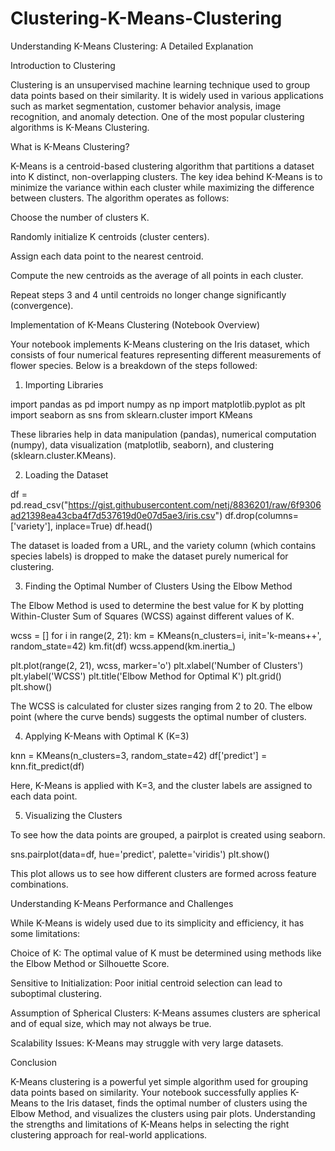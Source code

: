 # Clustering-K-Means-Clustering
Understanding K-Means Clustering: A Detailed Explanation

Introduction to Clustering

Clustering is an unsupervised machine learning technique used to group data points based on their similarity. It is widely used in various applications such as market segmentation, customer behavior analysis, image recognition, and anomaly detection. One of the most popular clustering algorithms is K-Means Clustering.

What is K-Means Clustering?

K-Means is a centroid-based clustering algorithm that partitions a dataset into K distinct, non-overlapping clusters. The key idea behind K-Means is to minimize the variance within each cluster while maximizing the difference between clusters. The algorithm operates as follows:

Choose the number of clusters K.

Randomly initialize K centroids (cluster centers).

Assign each data point to the nearest centroid.

Compute the new centroids as the average of all points in each cluster.

Repeat steps 3 and 4 until centroids no longer change significantly (convergence).

Implementation of K-Means Clustering (Notebook Overview)

Your notebook implements K-Means clustering on the Iris dataset, which consists of four numerical features representing different measurements of flower species. Below is a breakdown of the steps followed:

1. Importing Libraries

import pandas as pd
import numpy as np
import matplotlib.pyplot as plt
import seaborn as sns
from sklearn.cluster import KMeans

These libraries help in data manipulation (pandas), numerical computation (numpy), data visualization (matplotlib, seaborn), and clustering (sklearn.cluster.KMeans).

2. Loading the Dataset

df = pd.read_csv("https://gist.githubusercontent.com/netj/8836201/raw/6f9306ad21398ea43cba4f7d537619d0e07d5ae3/iris.csv")
df.drop(columns=['variety'], inplace=True)
df.head()

The dataset is loaded from a URL, and the variety column (which contains species labels) is dropped to make the dataset purely numerical for clustering.

3. Finding the Optimal Number of Clusters Using the Elbow Method

The Elbow Method is used to determine the best value for K by plotting Within-Cluster Sum of Squares (WCSS) against different values of K.

wcss = []
for i in range(2, 21):
    km = KMeans(n_clusters=i, init='k-means++', random_state=42)
    km.fit(df)
    wcss.append(km.inertia_)

plt.plot(range(2, 21), wcss, marker='o')
plt.xlabel('Number of Clusters')
plt.ylabel('WCSS')
plt.title('Elbow Method for Optimal K')
plt.grid()
plt.show()

The WCSS is calculated for cluster sizes ranging from 2 to 20. The elbow point (where the curve bends) suggests the optimal number of clusters.

4. Applying K-Means with Optimal K (K=3)

knn = KMeans(n_clusters=3, random_state=42)
df['predict'] = knn.fit_predict(df)

Here, K-Means is applied with K=3, and the cluster labels are assigned to each data point.

5. Visualizing the Clusters

To see how the data points are grouped, a pairplot is created using seaborn.

sns.pairplot(data=df, hue='predict', palette='viridis')
plt.show()

This plot allows us to see how different clusters are formed across feature combinations.

Understanding K-Means Performance and Challenges

While K-Means is widely used due to its simplicity and efficiency, it has some limitations:

Choice of K: The optimal value of K must be determined using methods like the Elbow Method or Silhouette Score.

Sensitive to Initialization: Poor initial centroid selection can lead to suboptimal clustering.

Assumption of Spherical Clusters: K-Means assumes clusters are spherical and of equal size, which may not always be true.

Scalability Issues: K-Means may struggle with very large datasets.

Conclusion

K-Means clustering is a powerful yet simple algorithm used for grouping data points based on similarity. Your notebook successfully applies K-Means to the Iris dataset, finds the optimal number of clusters using the Elbow Method, and visualizes the clusters using pair plots. Understanding the strengths and limitations of K-Means helps in selecting the right clustering approach for real-world applications.
